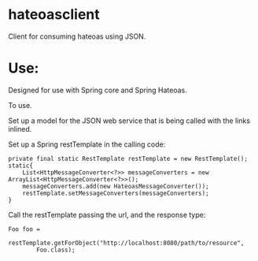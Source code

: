 hateoasclient
=============

Client for consuming hateoas using JSON.

Use:
====

Designed for use with Spring core and Spring Hateoas.

To use.

Set up a model for the JSON web service that is being called with the links inlined.

Set up a Spring restTemplate in the calling code:

    private final static RestTemplate restTemplate = new RestTemplate();
    static{
    	List<HttpMessageConverter<?>> messageConverters = new ArrayList<HttpMessageConverter<?>>();
    	messageConverters.add(new HateoasMessageConverter());
    	restTemplate.setMessageConverters(messageConverters);	
    }


Call the restTemplate passing the url, and the response type:

    Foo foo = 
    	restTemplate.getForObject("http://localhost:8080/path/to/resource", 
    		Foo.class);

